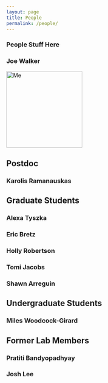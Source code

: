 ```yaml
---
layout: page
title: People
permalink: /people/
---
```


### People Stuff Here


### Joe Walker

<img src="https://walkerlab-uic.github.io/pictures/Me.jpg" alt="Me" width="200"/>


## Postdoc

### Karolis Ramanauskas

## Graduate Students

### Alexa Tyszka

### Eric Bretz

### Holly Robertson

### Tomi Jacobs

### Shawn Arreguin

## Undergraduate Students

### Miles Woodcock-Girard

## Former Lab Members

### Pratiti Bandyopadhyay

### Josh Lee
